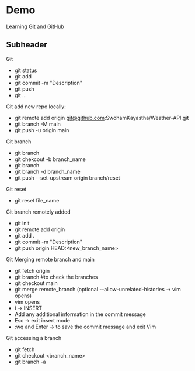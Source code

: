 # Demo
Learning Git and GitHub

## Subheader

Git
- git status
- git add
- git commit -m "Description" 
- git push
- git ...

Git add new repo locally:
- git remote add origin git@github.com:SwohamKayastha/Weather-API.git
- git branch -M main
- git push -u origin main

Git branch
- git branch
- git chekcout -b branch_name
- git branch
- git branch -d branch_name
- git push --set-upstream origin branch/reset

Git reset
- git reset file_name

Git branch remotely added
- git init
- git remote add origin <git-url>
- git add .
- git commit -m "Description"
- git push origin HEAD:<new_branch_name>

Git Merging remote branch and main
- git fetch origin
- git branch                            #to check the branches
- git checkout main
- git merge remote_branch (optional --allow-unrelated-histories -> vim opens)
- vim opens
- i -> INSERT
- Add any additional information in the commit message
- Esc -> exit insert mode
- :wq and Enter -> to save the commit message and exit Vim

Git accessing a branch
- git fetch
- git checkout <branch_name>
- git branch -a
